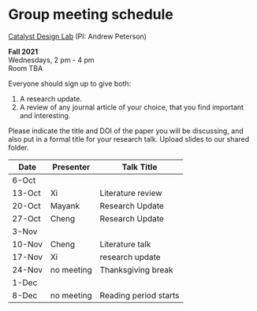 # Group meeting schedule #
[Catalyst Design Lab](http://brown.edu/go/catalyst) (PI: Andrew Peterson)

**Fall 2021**  
Wednesdays, 2 pm - 4 pm  
Room TBA

Everyone should sign up to give both:

1. A research update.
2. A review of any journal article of your choice, that you find important and interesting.

Please indicate the title and DOI of the paper you will be discussing, and also put in a formal title for your research talk. Upload slides to our shared folder.


| Date   |   Presenter   |   Talk Title                                              |
| ------ | ------------- | --------------------------------------------------------- |
| 6-Oct  |               |                                                           |
| 13-Oct | Xi            |  Literature review                                        |
| 20-Oct | Mayank        | Research Update                                           |
| 27-Oct | Cheng         | Research Update                                           |
| 3-Nov  |               |                                                           |
| 10-Nov | Cheng         |  Literature talk                                          |
| 17-Nov | Xi            |research update                                            |
| 24-Nov | no meeting    | Thanksgiving break                                        |
| 1-Dec  |               |                                                           |
| 8-Dec  | no meeting    | Reading period starts                                     |
